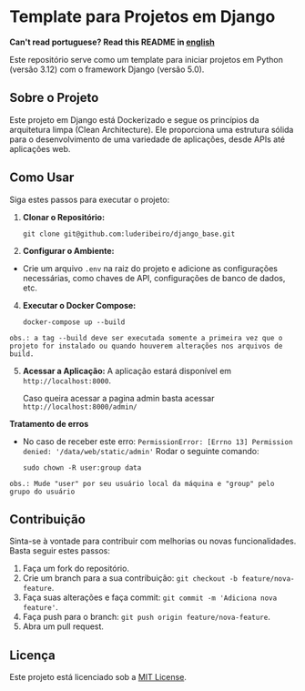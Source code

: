 # Template para Projetos em Django

**Can't read portuguese? Read this README in [english](README-en.md)**

Este repositório serve como um template para iniciar projetos em Python (versão 3.12) com o framework Django (versão 5.0).

## Sobre o Projeto

Este projeto em Django está Dockerizado e segue os princípios da arquitetura limpa (Clean Architecture). Ele proporciona uma estrutura sólida para o desenvolvimento de uma variedade de aplicações, desde APIs até aplicações web.

## Como Usar

Siga estes passos para executar o projeto:

1.  **Clonar o Repositório:**

        git clone git@github.com:luderibeiro/django_base.git

2.  **Configurar o Ambiente:**

-   Crie um arquivo `.env` na raiz do projeto e adicione as configurações necessárias, como chaves de API, configurações de banco de dados, etc.

4.  **Executar o Docker Compose:**

        docker-compose up --build

`obs.: a tag --build deve ser executada somente a primeira vez que o projeto for instalado ou quando houverem alterações nos arquivos de build.`

5. **Acessar a Aplicação:**
   A aplicação estará disponível em `http://localhost:8000`.
   
   Caso queira acessar a pagina admin basta acessar `http://localhost:8000/admin/`

**Tratamento de erros**

-   No caso de receber este erro: `PermissionError: [Errno 13] Permission denied: '/data/web/static/admin'`
    Rodar o seguinte comando:

        sudo chown -R user:group data

`obs.: Mude "user" por seu usuário local da máquina e "group" pelo grupo do usuário`


## Contribuição

Sinta-se à vontade para contribuir com melhorias ou novas funcionalidades. Basta seguir estes passos:

1. Faça um fork do repositório.
2. Crie um branch para a sua contribuição: `git checkout -b feature/nova-feature`.
3. Faça suas alterações e faça commit: `git commit -m 'Adiciona nova feature'`.
4. Faça push para o branch: `git push origin feature/nova-feature`.
5. Abra um pull request.

## Licença

Este projeto está licenciado sob a [MIT License](LICENSE).
